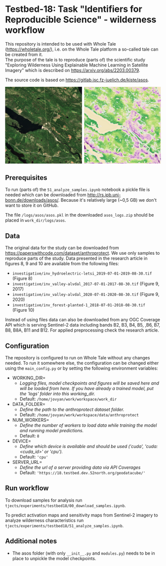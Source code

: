 # Testbed-18: Task "Identifiers for Reproducible Science" - wilderness workflow

This repository is intended to be used with Whole Tale (https://wholetale.org/), i.e. on the Whole Tale platform a so-called tale can be created from it.  
The purpose of the tale is to reproduce (parts of) the scientific study "Exploring Wilderness Using Explainable Machine Learning in Satellite Imagery" which is described on https://arxiv.org/abs/2203.00379.

The source code is based on https://gitlab.jsc.fz-juelich.de/kiste/asos.

![Sentinel-2 scene with predicted sensitivity map for wilderness](./inv_letsi.png)

## Prerequisites

To run (parts of) the `51_analyze_samples.ipynb` notebook a pickle file is needed which can be downloaded from http://rs.ipb.uni-bonn.de/downloads/asos/. Because it's relatively large (~0,5 GB) we don't want to store it on GitHub.

The file `/logs/asos/asos.pkl` in the downloaded `asos_logs.zip` should be placed in `work_dir/logs/asos`.

## Data

The original data for the study can be downloaded from https://paperswithcode.com/dataset/anthroprotect. We use only samples to reproduce parts of the study. Data presented in the research article in figures 8, 9 and 10 are available from the following files:
* `investigative/inv_hydroelectric-letsi_2019-07-01-2019-08-30.tif` (Figure 8)
* `investigative/inv_valley-alvdal_2017-07-01-2017-08-30.tif` (Figure 9, 2017)
* `investigative/inv_valley-alvdal_2020-07-01-2020-08-30.tif` (Figure 9, 2020)
* `investigative/inv_forest-planted-1_2018-07-01-2018-08-30.tif` (Figure 10)

Instead of using files data can also be downloaded from any OGC Coverage API which is serving Sentinel-2 data including bands B2, B3, B4, B5, ,B6, B7, B8, B8A, B11 and B12. For applied preprocessing check the research article.

## Configuration

The repository is configured to run on Whole Tale without any changes needed. To run it somewhere else, the configuration can be changed either using the `main_config.py` or by setting the following environment variables:

* WORKING_DIR=
  * *Logging files, model checkpoints and figures will be saved here and will be loaded from here. If you have already a trained model, put the 'logs' folder into this working_dir.*
  * Default: `/home/jovyan/work/workspace/work_dir`
* DATA_FOLDER=
  *  *Define the path to the anthroprotect dataset folder.*
  * Default: `/home/jovyan/work/workspace/data/anthroprotect`
* NUM_WORKERS=
  * *Define the number of workers to load data while training the model and running model predictions.*
  * Default: `8`
* DEVICE=
  * *Define which device is available and should be used ('cuda', 'cuda:<cuda_id>' or 'cpu').*
  * Default: `'cpu'`
* SERVER_URL=
  * *Define the url of a server providing data via API Coverages*
  * Default: `'https://18.testbed.dev.52north.org/geodatacube/'`

## Run workflow

To download samples for analysis run `tjects/experiments/testbed18/00_download_samples.ipynb`.

To predict activation maps and sensitivity maps from Sentinel-2 imagery to analyze wilderness characteristics run `tjects/experiments/testbed18/51_analyze_samples.ipynb`.

## Additional notes

* The asos folder (with only `__init__.py` and `modules.py`) needs to be in place to unpickle the model checkpoints.
